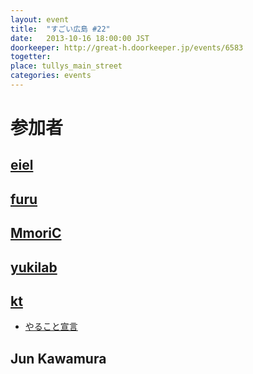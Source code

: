 ```yaml
---
layout: event
title:  "すごい広島 #22"
date:   2013-10-16 18:00:00 JST
doorkeeper: http://great-h.doorkeeper.jp/events/6583
togetter:
place: tullys_main_street
categories: events
---
```


# 参加者

## [eiel](https://github.com/eiel)

## [furu](http://twitter.com/pecosantoyobe)

## [MmoriC](https://github.com/moriC)

## [yukilab](https://twitter.com/yukilab)

## [kt](https://twitter.com/kt_kyoto)

* [やること宣言](https://github.com/great-h/great-h.github.io/issues/341)

## Jun Kawamura
